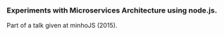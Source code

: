 ### Experiments with Microservices Architecture using node.js.

Part of a talk given at minhoJS (2015).
